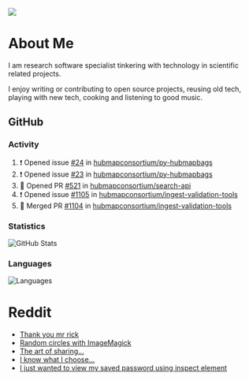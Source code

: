 ![](https://komarev.com/ghpvc/?username=icaoberg)

# About Me
I am research software specialist tinkering with technology in scientific related projects.

I enjoy writing or contributing to open source projects, reusing old tech, playing with new tech, cooking and listening to good music.

## GitHub
### Activity
<!--START_SECTION:activity-->
1. ❗️ Opened issue [#24](https://github.com/hubmapconsortium/py-hubmapbags/issues/24) in [hubmapconsortium/py-hubmapbags](https://github.com/hubmapconsortium/py-hubmapbags)
2. ❗️ Opened issue [#23](https://github.com/hubmapconsortium/py-hubmapbags/issues/23) in [hubmapconsortium/py-hubmapbags](https://github.com/hubmapconsortium/py-hubmapbags)
3. 💪 Opened PR [#521](https://github.com/hubmapconsortium/search-api/pull/521) in [hubmapconsortium/search-api](https://github.com/hubmapconsortium/search-api)
4. ❗️ Opened issue [#1105](https://github.com/hubmapconsortium/ingest-validation-tools/issues/1105) in [hubmapconsortium/ingest-validation-tools](https://github.com/hubmapconsortium/ingest-validation-tools)
5. 🎉 Merged PR [#1104](https://github.com/hubmapconsortium/ingest-validation-tools/pull/1104) in [hubmapconsortium/ingest-validation-tools](https://github.com/hubmapconsortium/ingest-validation-tools)
<!--END_SECTION:activity-->

### Statistics
![GitHub Stats](https://github-readme-stats.vercel.app/api?username=icaoberg&count_private=true&show_icons=true)

### Languages
![Languages](https://github-readme-stats.vercel.app/api/top-langs/?username=icaoberg&show_icons=true&langs_count=10&hide=HTML,CSS,M)

# Reddit
<!-- BLOG-POST-LIST:START -->
- [Thank you mr rick](https://www.reddit.com/r/u_icaoberg/comments/pvvwci/thank_you_mr_rick/)
- [Random circles with ImageMagick](https://www.reddit.com/r/u_icaoberg/comments/p04t90/random_circles_with_imagemagick/)
- [The art of sharing...](https://www.reddit.com/r/u_icaoberg/comments/oyp9pc/the_art_of_sharing/)
- [I know what I choose…](https://www.reddit.com/r/u_icaoberg/comments/oyoolb/i_know_what_i_choose/)
- [I just wanted to view my saved password using inspect element](https://www.reddit.com/r/u_icaoberg/comments/oyol4r/i_just_wanted_to_view_my_saved_password_using/)
<!-- BLOG-POST-LIST:END -->
